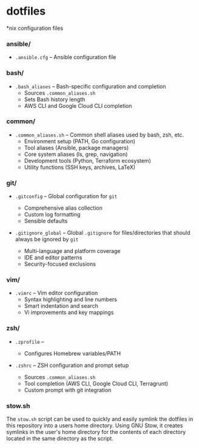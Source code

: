 # dotfiles

*nix configuration files


### ansible/

- `.ansible.cfg` – Ansible configuration file


### bash/

- `.bash_aliases` – Bash-specific configuration and completion
  - Sources `.common_aliases.sh`
  - Sets Bash history length
  - AWS CLI and Google Cloud CLI completion


### common/

- `.common_aliases.sh` – Common shell aliases used by bash, zsh, etc.
  - Environment setup (PATH, Go configuration)
  - Tool aliases (Ansible, package managers)
  - Core system aliases (ls, grep, navigation)
  - Development tools (Python, Terraform ecosystem)
  - Utility functions (SSH keys, archives, LaTeX)


### git/

- `.gitconfig` – Global configuration for `git`
  - Comprehensive alias collection
  - Custom log formatting
  - Sensible defaults

- `.gitignore_global` – Global `.gitignore` for files/directories that should always be ignored by `git`
  - Multi-language and platform coverage
  - IDE and editor patterns
  - Security-focused exclusions


### vim/

- `.vimrc` – Vim editor configuration
  - Syntax highlighting and line numbers
  - Smart indentation and search
  - Vi improvements and key mappings


### zsh/

- `.zprofile` – 
  - Configures Homebrew variables/PATH

- `.zshrc` – ZSH configuration and prompt setup
  - Sources `.common_aliases.sh`
  - Tool completion (AWS CLI, Google Cloud CLI, Terragrunt)
  - Custom prompt with git integration


### stow.sh

The `stow.sh` script can be used to quickly and easily symlink the dotfiles in this repository into a users home directory. Using GNU Stow, it creates symlinks in the user's home directory for the contents of each directory located in the same directory as the script.
